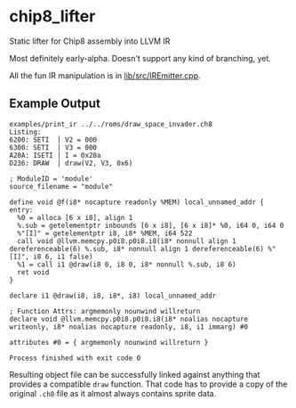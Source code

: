 # chip8_lifter
Static lifter for Chip8 assembly into LLVM IR

Most definitely early-alpha.  Doesn't support any kind of branching, yet.

All the fun IR manipulation is in [lib/src/IREmitter.cpp](https://github.com/antoshre/chip8_lifter/blob/master/lib/src/IREmitter.cpp).

## Example Output
```
examples/print_ir ../../roms/draw_space_invader.ch8
Listing:
6200: SETI	| V2 = 000
6300: SETI	| V3 = 000
A20A: ISETI	| I = 0x20a
D236: DRAW	| draw(V2, V3, 0x6)

; ModuleID = 'module'
source_filename = "module"

define void @f(i8* nocapture readonly %MEM) local_unnamed_addr {
entry:
  %0 = alloca [6 x i8], align 1
  %.sub = getelementptr inbounds [6 x i8], [6 x i8]* %0, i64 0, i64 0
  %"[I]" = getelementptr i8, i8* %MEM, i64 522
  call void @llvm.memcpy.p0i8.p0i8.i8(i8* nonnull align 1 dereferenceable(6) %.sub, i8* nonnull align 1 dereferenceable(6) %"[I]", i8 6, i1 false)
  %1 = call i1 @draw(i8 0, i8 0, i8* nonnull %.sub, i8 6)
  ret void
}

declare i1 @draw(i8, i8, i8*, i8) local_unnamed_addr

; Function Attrs: argmemonly nounwind willreturn
declare void @llvm.memcpy.p0i8.p0i8.i8(i8* noalias nocapture writeonly, i8* noalias nocapture readonly, i8, i1 immarg) #0

attributes #0 = { argmemonly nounwind willreturn }

Process finished with exit code 0
```

Resulting object file can be successfully linked against anything that provides a compatible `draw` function.
That code has to provide a copy of the original `.ch8` file as it almost always contains sprite data.